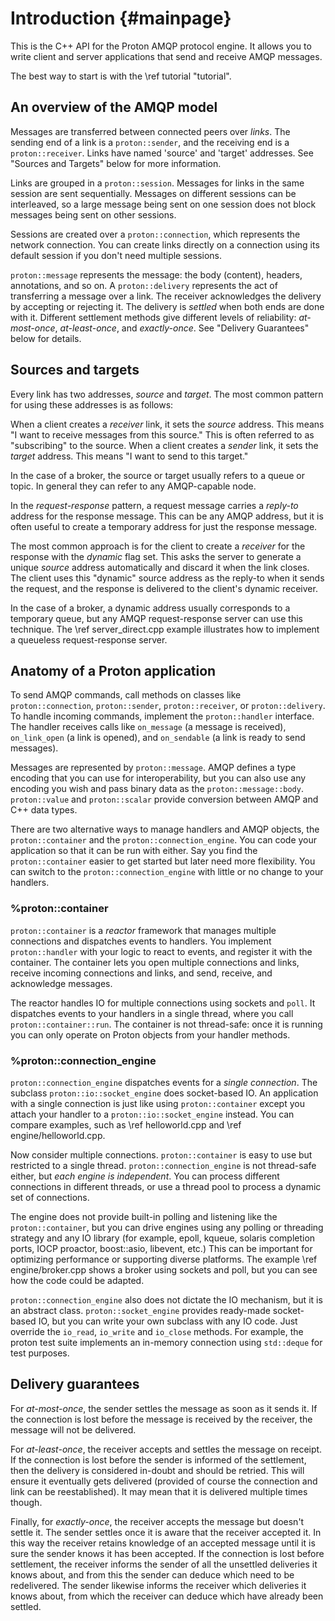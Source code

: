 # Introduction {#mainpage}

This is the C++ API for the Proton AMQP protocol engine. It allows you
to write client and server applications that send and receive AMQP
messages.

The best way to start is with the \ref tutorial "tutorial".

## An overview of the AMQP model

Messages are transferred between connected peers over *links*. The
sending end of a link is a `proton::sender`, and the receiving end is
a `proton::receiver`.  Links have named 'source' and 'target'
addresses.  See "Sources and Targets" below for more information.

Links are grouped in a `proton::session`. Messages for links in the
same session are sent sequentially.  Messages on different sessions
can be interleaved, so a large message being sent on one session does
not block messages being sent on other sessions.

Sessions are created over a `proton::connection`, which represents the
network connection. You can create links directly on a connection
using its default session if you don't need multiple sessions.

`proton::message` represents the message: the body (content), headers,
annotations, and so on. A `proton::delivery` represents the act of
transferring a message over a link. The receiver acknowledges the
delivery by accepting or rejecting it. The delivery is *settled* when
both ends are done with it.  Different settlement methods give
different levels of reliability: *at-most-once*, *at-least-once*, and
*exactly-once*. See "Delivery Guarantees" below for details.

## Sources and targets

Every link has two addresses, *source* and *target*. The most common
pattern for using these addresses is as follows:

When a client creates a *receiver* link, it sets the *source*
address. This means "I want to receive messages from this source."
This is often referred to as "subscribing" to the source. When a
client creates a *sender* link, it sets the *target* address. This
means "I want to send to this target."

In the case of a broker, the source or target usually refers to a
queue or topic. In general they can refer to any AMQP-capable node.

In the *request-response* pattern, a request message carries a
*reply-to* address for the response message. This can be any AMQP
address, but it is often useful to create a temporary address for just
the response message.

The most common approach is for the client to create a *receiver* for
the response with the *dynamic* flag set. This asks the server to
generate a unique *source* address automatically and discard it when
the link closes. The client uses this "dynamic" source address as the
reply-to when it sends the request, and the response is delivered to
the client's dynamic receiver.

In the case of a broker, a dynamic address usually corresponds to a
temporary queue, but any AMQP request-response server can use this
technique. The \ref server_direct.cpp example illustrates how to
implement a queueless request-response server.

## Anatomy of a Proton application

To send AMQP commands, call methods on classes like
`proton::connection`, `proton::sender`, `proton::receiver`, or
`proton::delivery`. To handle incoming commands, implement the
`proton::handler` interface. The handler receives calls like
`on_message` (a message is received), `on_link_open` (a link is
opened), and `on_sendable` (a link is ready to send messages).

Messages are represented by `proton::message`. AMQP defines a type
encoding that you can use for interoperability, but you can also use
any encoding you wish and pass binary data as the
`proton::message::body`. `proton::value` and `proton::scalar` provide
conversion between AMQP and C++ data types.

<!-- See the example \ref encode_decode.cpp. -->

There are two alternative ways to manage handlers and AMQP objects,
the `proton::container` and the `proton::connection_engine`. You can
code your application so that it can be run with either. Say you find
the `proton::container` easier to get started but later need more
flexibility.  You can switch to the `proton::connection_engine` with
little or no change to your handlers.

### %proton::container

`proton::container` is a *reactor* framework that manages multiple
connections and dispatches events to handlers. You implement
`proton::handler` with your logic to react to events, and register it
with the container. The container lets you open multiple connections
and links, receive incoming connections and links, and send, receive,
and acknowledge messages.

The reactor handles IO for multiple connections using sockets and
`poll`. It dispatches events to your handlers in a single thread,
where you call `proton::container::run`. The container is not
thread-safe: once it is running you can only operate on Proton objects
from your handler methods.

### %proton::connection_engine

`proton::connection_engine` dispatches events for a *single
connection*. The subclass `proton::io::socket_engine` does
socket-based IO. An application with a single connection is just like
using `proton::container` except you attach your handler to a
`proton::io::socket_engine` instead. You can compare examples, such as
\ref helloworld.cpp and \ref engine/helloworld.cpp.

Now consider multiple connections. `proton::container` is easy to use
but restricted to a single thread. `proton::connection_engine` is not
thread-safe either, but *each engine is independent*. You can process
different connections in different threads, or use a thread pool to
process a dynamic set of connections.

The engine does not provide built-in polling and listening like the
`proton::container`, but you can drive engines using any polling or
threading strategy and any IO library (for example, epoll, kqueue,
solaris completion ports, IOCP proactor, boost::asio, libevent, etc.)
This can be important for optimizing performance or supporting diverse
platforms. The example \ref engine/broker.cpp shows a broker using
sockets and poll, but you can see how the code could be adapted.

`proton::connection_engine` also does not dictate the IO mechanism,
but it is an abstract class. `proton::socket_engine` provides
ready-made socket-based IO, but you can write your own subclass with
any IO code. Just override the `io_read`, `io_write` and `io_close`
methods. For example, the proton test suite implements an in-memory
connection using `std::deque` for test purposes.

## Delivery guarantees

For *at-most-once*, the sender settles the message as soon as it sends
it. If the connection is lost before the message is received by the
receiver, the message will not be delivered.

For *at-least-once*, the receiver accepts and settles the message on
receipt. If the connection is lost before the sender is informed of
the settlement, then the delivery is considered in-doubt and should be
retried. This will ensure it eventually gets delivered (provided of
course the connection and link can be reestablished). It may mean that
it is delivered multiple times though.

Finally, for *exactly-once*, the receiver accepts the message but
doesn't settle it. The sender settles once it is aware that the
receiver accepted it. In this way the receiver retains knowledge of an
accepted message until it is sure the sender knows it has been
accepted. If the connection is lost before settlement, the receiver
informs the sender of all the unsettled deliveries it knows about, and
from this the sender can deduce which need to be redelivered. The
sender likewise informs the receiver which deliveries it knows about,
from which the receiver can deduce which have already been settled.
